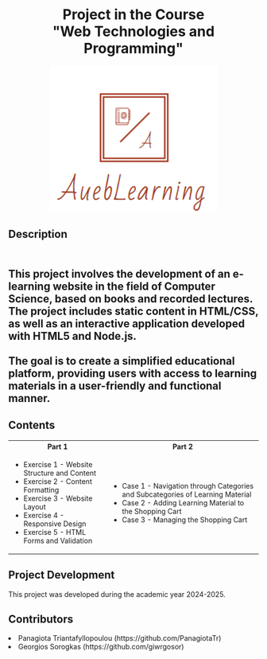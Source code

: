 <h1 align="center">Project in the Course <br>"Web Technologies and Programming"</h1>

<p align="center">
  <img src="Part%201%20-%20HTML%20&%20CSS/images/logo.png" alt="Project Logo">
</p>

<p align="center">
  <h2>Description<h2><br>
  This project involves the development of an e-learning website in the field of Computer Science, based on books and recorded lectures. The project includes static content in HTML/CSS, as well as an interactive application developed with HTML5 and Node.js.<br><br>
  The goal is to create a simplified educational platform, providing users with access to learning materials in a user-friendly and functional manner.
</p>

## Contents

<table>
  <tr>
    <th>Part 1</th>
    <th>Part 2</th>
  </tr>
  <tr>
    <td>
      <ul>
        <li>Exercise 1 - Website Structure and Content</li>
        <li>Exercise 2 - Content Formatting</li>
        <li>Exercise 3 - Website Layout</li>
        <li>Exercise 4 - Responsive Design</li>
        <li>Exercise 5 - HTML Forms and Validation</li>
      </ul>
    </td>
    <td>
      <ul>
        <li>Case 1 - Navigation through Categories and Subcategories of Learning Material</li>
        <li>Case 2 - Adding Learning Material to the Shopping Cart</li>
        <li>Case 3 - Managing the Shopping Cart</li>
      </ul>
    </td>
  </tr>
</table>

## Project Development
This project was developed during the academic year 2024-2025.


## Contributors
<li>Panagiota Triantafyllopoulou (https://github.com/PanagiotaTr)</li>
<li>Georgios Sorogkas (https://github.com/giwrgosor)</li>
